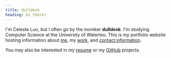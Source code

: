 ```yaml
---
title: dulldesk
heading: hi there!
---
```


I'm Celeste Luo, but I often go by the moniker **dulldesk**. I'm studying Computer Science at the University of Waterloo. This is my portfolio website hosting information about [me](/about/), my [work](/work/), and [contact information](/contact/). 

You may also be interested in my [resume](./Resume.pdf) or my [GitHub](https://github.com/dulldesk) projects.
